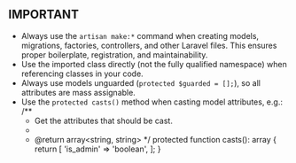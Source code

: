 ## IMPORTANT

- Always use the `artisan make:*` command when creating models, migrations, factories, controllers, and other Laravel files. This ensures proper boilerplate, registration, and maintainability.
- Use the imported class directly (not the fully qualified namespace) when referencing classes in your code.
- Always use models unguarded (`protected $guarded = [];`), so all attributes are mass assignable.
- Use the `protected casts()` method when casting model attributes, e.g.:
  /**
   * Get the attributes that should be cast.
   *
   * @return array<string, string>
   */
  protected function casts(): array
  {
      return [
          'is_admin' => 'boolean',
      ];
  }
